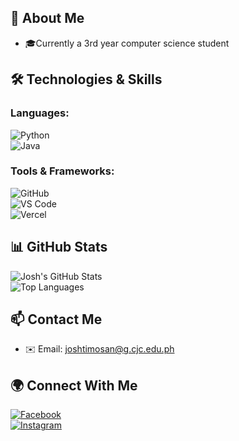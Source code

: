 ## 🚀 About Me  
- 🎓Currently a 3rd year computer science student  

## 🛠️ Technologies & Skills  
### **Languages:**  
![Python](https://img.shields.io/badge/Python-3776AB?style=for-the-badge&logo=python&logoColor=white)  
![Java](https://img.shields.io/badge/Java-ED8B00?style=for-the-badge&logo=java&logoColor=white)  

### **Tools & Frameworks:**  
![GitHub](https://img.shields.io/badge/GitHub-100000?style=for-the-badge&logo=github&logoColor=white)  
![VS Code](https://img.shields.io/badge/VSCode-007ACC?style=for-the-badge&logo=visual-studio-code&logoColor=white)  
![Vercel](https://img.shields.io/badge/Vercel-000000?style=for-the-badge&logo=vercel&logoColor=white)  
## 📊 GitHub Stats  
![Josh's GitHub Stats](https://github-readme-stats.vercel.app/api?username=joshtimosan&show_icons=true&theme=tokyonight)  
![Top Languages](https://github-readme-stats.vercel.app/api/top-langs/?username=joshtimosan&layout=compact&theme=tokyonight)  

## 📫 Contact Me  
- ✉️ Email: joshtimosan@g.cjc.edu.ph  

## 🌍 Connect With Me  
[![Facebook](https://img.shields.io/badge/Facebook-1877F2?style=for-the-badge&logo=facebook&logoColor=white)](https://www.facebook.com/joshandre.timosan)  
[![Instagram](https://img.shields.io/badge/Instagram-E4405F?style=for-the-badge&logo=instagram&logoColor=white)](https://www.instagram.com/josh_timosan/)  
